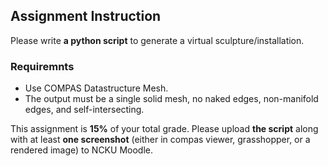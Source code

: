 ## Assignment Instruction
Please write __a python script__ to generate a virtual sculpture/installation.

### Requiremnts
* Use COMPAS Datastructure Mesh.
* The output must be a single solid mesh, no naked edges, non-manifold edges, and self-intersecting.

This assignment is __15%__ of your total grade. Please upload __the script__ along with at least __one screenshot__ (either in compas viewer, grasshopper, or a rendered image) to NCKU Moodle.
